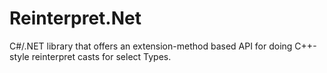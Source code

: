 # Reinterpret.Net
C#/.NET library that offers an extension-method based API for doing C++-style reinterpret casts for select Types.
